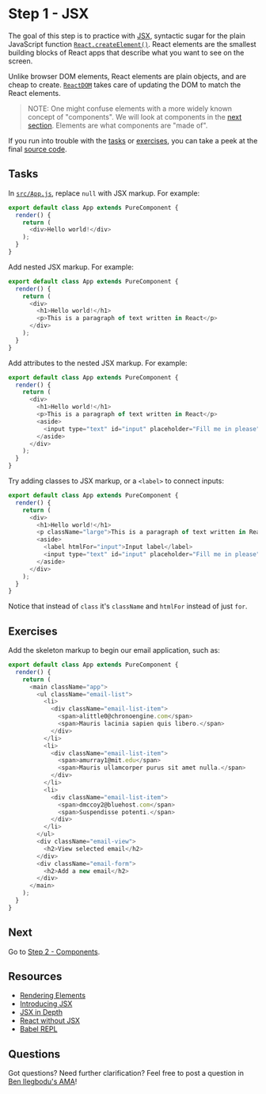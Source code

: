 # Step 1 - JSX

The goal of this step is to practice with [JSX](https://facebook.github.io/react/docs/jsx-in-depth.html), syntactic sugar for the plain JavaScript function [`React.createElement()`](https://facebook.github.io/react/docs/react-api.html#createelement). React elements are the smallest building blocks of React apps that describe what you want to see on the screen.

Unlike browser DOM elements, React elements are plain objects, and are cheap to create. [`ReactDOM`](https://facebook.github.io/react/docs/react-dom.html) takes care of updating the DOM to match the React elements.

> NOTE: One might confuse elements with a more widely known concept of "components". We will look at components in the [next section](../02-components/). Elements are what components are "made of".

If you run into trouble with the [tasks](#tasks) or [exercises](#exercises), you can take a peek at the final [source code](src/).

## Tasks

In [`src/App.js`](src/App.js), replace `null` with JSX markup. For example:

```js
export default class App extends PureComponent {
  render() {
    return (
      <div>Hello world!</div>
    );
  }
}
```

Add nested JSX markup. For example:

```js
export default class App extends PureComponent {
  render() {
    return (
      <div>
        <h1>Hello world!</h1>
        <p>This is a paragraph of text written in React</p>
      </div>
    );
  }
}
```

Add attributes to the nested JSX markup. For example:

```js
export default class App extends PureComponent {
  render() {
    return (
      <div>
        <h1>Hello world!</h1>
        <p>This is a paragraph of text written in React</p>
        <aside>
          <input type="text" id="input" placeholder="Fill me in please" />
        </aside>
      </div>
    );
  }
}
```

Try adding classes to JSX markup, or a `<label>` to connect inputs:

```js
export default class App extends PureComponent {
  render() {
    return (
      <div>
        <h1>Hello world!</h1>
        <p className="large">This is a paragraph of text written in React</p>
        <aside>
          <label htmlFor="input">Input label</label>
          <input type="text" id="input" placeholder="Fill me in please" />
        </aside>
      </div>
    );
  }
}
```

Notice that instead of `class` it's `className` and `htmlFor` instead of just `for`.

## Exercises

Add the skeleton markup to begin our email application, such as:

```js
export default class App extends PureComponent {
  render() {
    return (
      <main className="app">
        <ul className="email-list">
          <li>
            <div className="email-list-item">
              <span>alittle0@chronoengine.com</span>
              <span>Mauris lacinia sapien quis libero.</span>
            </div>
          </li>
          <li>
            <div className="email-list-item">
              <span>amurray1@mit.edu</span>
              <span>Mauris ullamcorper purus sit amet nulla.</span>
            </div>
          </li>
          <li>
            <div className="email-list-item">
              <span>dmccoy2@bluehost.com</span>
              <span>Suspendisse potenti.</span>
            </div>
          </li>
        </ul>
        <div className="email-view">
          <h2>View selected email</h2>
        </div>
        <div className="email-form">
          <h2>Add a new email</h2>
        </div>
      </main>
    );
  }
}
```

## Next

Go to [Step 2 - Components](../02-components/).

## Resources

- [Rendering Elements](https://facebook.github.io/react/docs/rendering-elements.html)
- [Introducing JSX](https://facebook.github.io/react/docs/introducing-jsx.html)
- [JSX in Depth](https://facebook.github.io/react/docs/jsx-in-depth.html)
- [React without JSX](https://facebook.github.io/react/docs/react-without-jsx.html)
- [Babel REPL](http://babeljs.io/repl/)

## Questions

Got questions? Need further clarification? Feel free to post a question in [Ben Ilegbodu's AMA](http://www.benmvp.com/ama/)!
